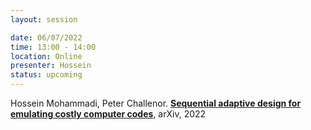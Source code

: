 ```yaml
---
layout: session

date: 06/07/2022
time: 13:00 - 14:00
location: Online
presenter: Hossein
status: upcoming
---
```

Hossein Mohammadi, Peter Challenor.
**[Sequential adaptive design for emulating costly computer codes](
papers/0118-sequential-adaptive-design)**,
arXiv,
2022
